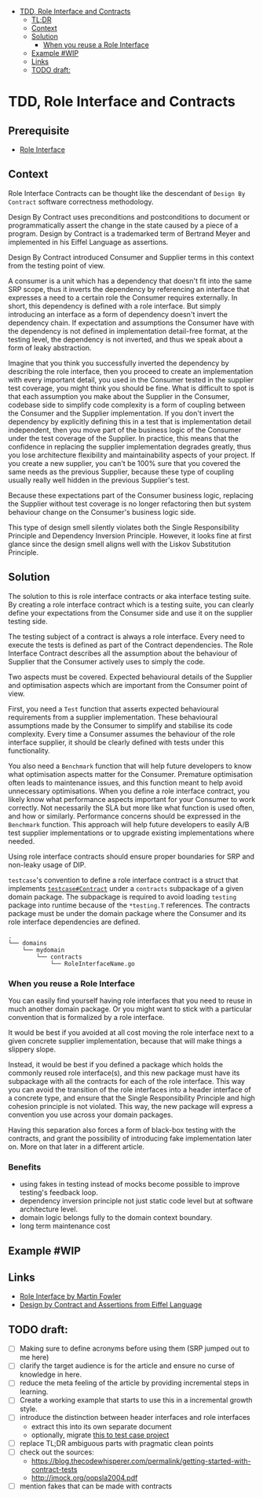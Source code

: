 <!-- START doctoc generated TOC please keep comment here to allow auto update -->
<!-- DON'T EDIT THIS SECTION, INSTEAD RE-RUN doctoc TO UPDATE -->


- [TDD, Role Interface and Contracts](#tdd-role-interface-and-contracts)
  - [TL;DR](#tldr)
  - [Context](#context)
  - [Solution](#solution)
    - [When you reuse a Role Interface](#when-you-reuse-a-role-interface)
  - [Example #WIP](#example-wip)
  - [Links](#links)
  - [TODO draft:](#todo-draft)

<!-- END doctoc generated TOC please keep comment here to allow auto update -->

# TDD, Role Interface and Contracts
## Prerequisite

- [Role Interface](interface/role.md)

## Context

Role Interface Contracts can be thought like the descendant of `Design By Contract` software correctness methodology.

Design By Contract uses preconditions and postconditions to document 
or programmatically assert the change in the state caused by a piece of a program. 
Design by Contract is a trademarked term of Bertrand Meyer and implemented in his Eiffel Language as assertions.

Design By Contract introduced Consumer and Supplier terms in this context from the testing point of view.

A consumer is a unit which has a dependency that doesn't fit into the same SRP scope,
thus it inverts the dependency by referencing an interface that expresses a need to a certain role the Consumer requires externally.
In short, this dependency is defined with a role interface.
But simply introducing an interface as a form of dependency doesn't invert the dependency chain.
If expectation and assumptions the Consumer have with the dependency is not defined in implementation detail-free format,
at the testing level, the dependency is not inverted, and thus we speak about a form of leaky abstraction.

Imagine that you think you successfully inverted the dependency by describing the role interface,
then you proceed to create an implementation 
with every important detail, you used in the Consumer tested in the supplier test coverage,
you might think you should be fine. 
What is difficult to spot is that each assumption you make about the Supplier in the Consumer, codebase side to simplify code complexity is a form of coupling between the Consumer and the Supplier implementation.
If you don't invert the dependency by explicitly defining this in a test that is implementation detail independent,
then you move part of the business logic of the Consumer under the test coverage of the Supplier.
In practice, this means that the confidence in replacing the supplier implementation degrades greatly,
thus you lose architecture flexibility and maintainability aspects of your project.
If you create a new supplier, you can't be 100% sure that you covered the same needs as the previous Supplier,
because these type of coupling usually really well hidden in the previous Supplier's test.

Because these expectations part of the Consumer business logic, 
replacing the Supplier without test coverage is no longer refactoring then
but system behaviour change on the Consumer's business logic side.

This type of design smell silently violates both the Single Responsibility Principle and Dependency Inversion Principle. However, it looks fine at first glance since the design smell aligns well with the Liskov Substitution Principle.

## Solution

The solution to this is role interface contracts or aka interface testing suite.
By creating a role interface contract which is a testing suite,
you can clearly define your expectations from the Consumer side
and use it on the supplier testing side.

The testing subject of a contract is always a role interface.
Every need to execute the tests is defined as part of the Contract dependencies.
The Role Interface Contract describes all the assumption about the behaviour of Supplier
that the Consumer actively uses to simply the code.

Two aspects must be covered.
Expected behavioural details of the Supplier
and optimisation aspects which are important from the Consumer point of view.

First, you need a `Test` function that asserts expected behavioural requirements from a supplier implementation.
These behavioural assumptions made by the Consumer to simplify and stabilise its code complexity.
Every time a Consumer assumes the behaviour of the role interface supplier,
it should be clearly defined with tests under this functionality.

You also need a `Benchmark` function that will help future developers to know what optimisation aspects matter for the Consumer.
Premature optimisation often leads to maintenance issues, and this function meant to help avoid unnecessary optimisations.
When you define a role interface contract, you likely know what performance aspects important for your Consumer to work correctly.
Not necessarily the SLA but more like what function is used often, and how or similarly.
Performance concerns should be expressed in the `Benchmark` function.
This approach will help future developers to easily A/B test supplier implementations
or to upgrade existing implementations where needed.
    
Using role interface contracts should ensure proper boundaries for SRP and non-leaky usage of DIP.

`testcase`'s convention to define a role interface contract is a struct that implements [`testcase#Contract`](https://pkg.go.dev/github.com/adamluzsi/testcase#Contract)
under a `contracts` subpackage of a given domain package.
The subpackage is required to avoid loading `testing` package into runtime because of the `*testing.T` references.
The contracts package must be under the domain package where the Consumer and its role interface dependencies are defined.

```
.
└── domains
    └── mydomain
        └── contracts
            └── RoleInterfaceName.go  
```

### When you reuse a Role Interface

You can easily find yourself having role interfaces that you need to reuse in much another domain package.
Or you might want to stick with a particular convention that is formalized by a role interface.

It would be best if you avoided at all cost moving the role interface next to a given concrete supplier implementation,
because that will make things a slippery slope.

Instead, it would be best if you defined a package which holds the commonly reused role interface(s),
and this new package must have its subpackage with all the contracts for each of the role interface.
This way you can avoid the transition of the role interfaces into a header interface of a concrete type,
and ensure that the Single Responsibility Principle and high cohesion principle is not violated.
This way, the new package will express a convention you use across your domain packages.

Having this separation also forces a form of black-box testing with the contracts,
and grant the possibility of introducing fake implementation later on.
More on that later in a different article.

### Benefits

- using fakes in testing instead of mocks become possible to improve testing's feedback loop.
- dependency inversion principle not just static code level but at software architecture level.
- domain logic belongs fully to the domain context boundary.
- long term maintenance cost 

## Example #WIP


## Links

- [Role Interface by Martin Fowler](https://martinfowler.com/bliki/RoleInterface.html)
- [Design by Contract and Assertions from Eiffel Language](https://www.eiffel.org/doc/solutions/Design_by_Contract_and_Assertions)

## TODO draft:

- [ ] Making sure to define acronyms before using them (SRP jumped out to me here)
- [ ] clarify the target audience is for the article and ensure no curse of knowledge in here.
- [ ] reduce the meta feeling of the article by providing incremental steps in learning.
- [ ] Create a working example that starts to use this in a incremental growth style.
- [ ] introduce the distinction between header interfaces and role interfaces
    * extract this into its own separate document 
    * optionally, migrate [this to test case project](https://github.com/adamluzsi/design/tree/master/interface/role-vs-header) 
- [ ] replace TL;DR ambiguous parts with pragmatic clean points
- [ ] check out the sources:
    * https://blog.thecodewhisperer.com/permalink/getting-started-with-contract-tests
    * http://jmock.org/oopsla2004.pdf
- [ ] mention fakes that can be made with contracts  
